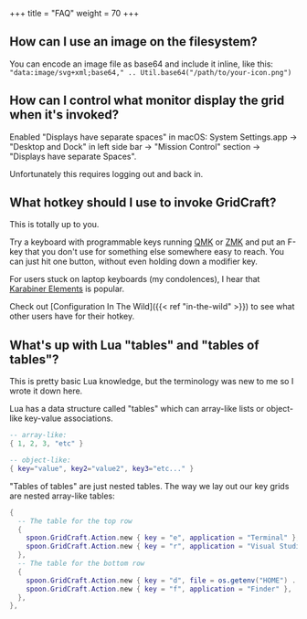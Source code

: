+++
title = "FAQ"
weight = 70
+++

## How can I use an image on the filesystem?

You can encode an image file as base64 and include it inline, like this:
`"data:image/svg+xml;base64," .. Util.base64("/path/to/your-icon.png")`

## How can I control what monitor display the grid when it's invoked?

Enabled "Displays have separate spaces" in macOS:
System Settings.app -> "Desktop and Dock" in left side bar -> "Mission Control" section -> "Displays have separate Spaces".

Unfortunately this requires logging out and back in.

## What hotkey should I use to invoke GridCraft?

This is totally up to you.

Try a keyboard with programmable keys running [QMK](https://qmk.fm/) or [ZMK](https://zmk.dev/)
and put an F-key that you don't use for something else somewhere easy to reach.
You can just hit one button, without even holding down a modifier key.

For users stuck on laptop keyboards (my condolences),
I hear that [Karabiner Elements](https://karabiner-elements.pqrs.org/)
is popular.

Check out [Configuration In The Wild]({{< ref "in-the-wild" >}})
to see what other users have for their hotkey.

## What's up with Lua "tables" and "tables of tables"?

This is pretty basic Lua knowledge, but the terminology was new to me so I wrote it down here.

Lua has a data structure called "tables" which can array-like lists or object-like key-value associations.

```lua
-- array-like:
{ 1, 2, 3, "etc" }

-- object-like:
{ key="value", key2="value2", key3="etc..." }
```

"Tables of tables" are just nested tables.
The way we lay out our key grids are nested array-like tables:

```lua
{
  -- The table for the top row
  {
    spoon.GridCraft.Action.new { key = "e", application = "Terminal" },
    spoon.GridCraft.Action.new { key = "r", application = "Visual Studio Code", description = "VS Code" },
  },
  -- The table for the bottom row
  {
    spoon.GridCraft.Action.new { key = "d", file = os.getenv("HOME") .. "/Downloads" },
    spoon.GridCraft.Action.new { key = "f", application = "Finder" },
  },
},
```
